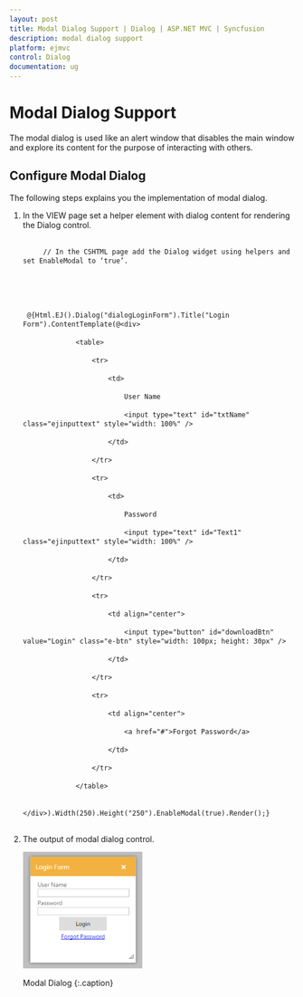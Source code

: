 ```yaml
---
layout: post
title: Modal Dialog Support | Dialog | ASP.NET MVC | Syncfusion
description: modal dialog support
platform: ejmvc
control: Dialog
documentation: ug
---
```


# Modal Dialog Support

The modal dialog is used like an alert window that disables the main window and explore its content for the purpose of interacting with others. 

## Configure Modal Dialog

The following steps explains you the implementation of modal dialog. 

1. In the VIEW page set a helper element with dialog content for rendering the Dialog control. 


   ~~~ cshtml

		// In the CSHTML page add the Dialog widget using helpers and set EnableModal to ‘true’. 





	@{Html.EJ().Dialog("dialogLoginForm").Title("Login Form").ContentTemplate(@<div>

				<table>

					<tr>

						<td>

							User Name

							<input type="text" id="txtName" class="ejinputtext" style="width: 100%" />

						</td>

					</tr>

					<tr>

						<td>

							Password

							<input type="text" id="Text1" class="ejinputtext" style="width: 100%" />

						</td>

					</tr>

					<tr>

						<td align="center">

							<input type="button" id="downloadBtn" value="Login" class="e-btn" style="width: 100px; height: 30px" />

						</td>

					</tr>

					<tr>

						<td align="center">

							<a href="#">Forgot Password</a>

						</td>

					</tr>

				</table>

			</div>).Width(250).Height("250").EnableModal(true).Render();}


   ~~~
   




2. The output of modal dialog control. 

   ![](Modal-Dialog-Support_images/Modal-Dialog-Support_img1.png)

   Modal Dialog
   {:.caption}

